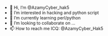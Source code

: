 - 👋 Hi, I’m @AzamyCyber_hak5
- 👀 I’m interested in hacking and python script
- 🌱 I’m currently learning perl/python
- 💞️ I’m looking to collaborate on ...
- 📫 How to reach me ICQ: @AzamyCyber_Hak5

<!---
Azamybash/Azamybash is a ✨ special ✨ repository because its `README.md` (this file) appears on your GitHub profile.
You can click the Preview link to take a look at your changes.
--->
